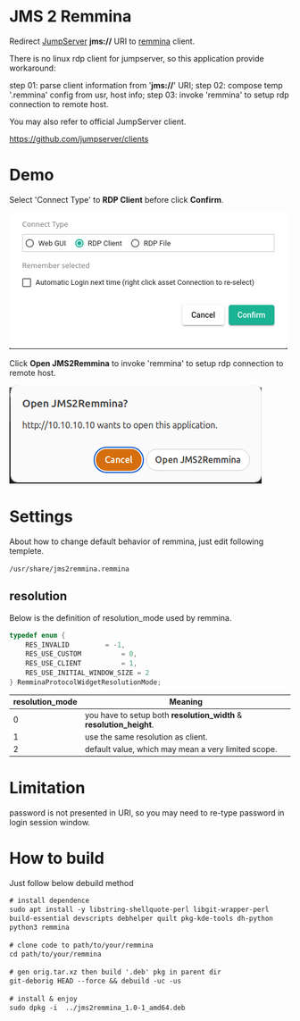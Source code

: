 # JMS 2 Remmina

Redirect [JumpServer](https://github.com/jumpserver/jumpserver)   **jms://** URI to [remmina](https://gitlab.com/Remmina/Remmina) client.

There is no linux rdp client for jumpserver, so this application provide workaround:

step 01: parse client information from '**jms://**' URI;
step 02: compose temp '.remmina' config from usr, host info;
step 03: invoke 'remmina' to setup rdp connection to remote host.



You may also refer to official JumpServer client.

https://github.com/jumpserver/clients



# Demo


Select 'Connect Type' to **RDP Client** before click **Confirm**.

![](img/select__RDP_Client__before__Confirm.png)

Click **Open JMS2Remmina** to invoke 'remmina' to setup rdp connection to remote host.

![](img/select__JMS2Remmina__to_start_up_remmina_for_rdp_connection.png)



# Settings

About how to change default behavior of remmina, just edit following templete.

 `/usr/share/jms2remmina.remmina`

## resolution

Below is the definition of resolution_mode used by remmina.

``` c
typedef enum {
    RES_INVALID         = -1, 
    RES_USE_CUSTOM          = 0,
    RES_USE_CLIENT          = 1,
    RES_USE_INITIAL_WINDOW_SIZE = 2 
} RemminaProtocolWidgetResolutionMode;
```

| resolution_mode | Meaning                                                      |
| --------------- | ------------------------------------------------------------ |
| 0               | you have to setup both **resolution_width** & **resolution_height**. |
| 1               | use the same resolution as client.                           |
| 2               | default value, which may mean a very limited scope.          |





# Limitation

password is not presented in URI, so you may need to re-type password in login session window.



# How to build

Just follow below debuild method

```shell
# install dependence
sudo apt install -y libstring-shellquote-perl libgit-wrapper-perl build-essential devscripts debhelper quilt pkg-kde-tools dh-python python3 remmina

# clone code to path/to/your/remmina
cd path/to/your/remmina

# gen orig.tar.xz then build '.deb' pkg in parent dir
git-deborig HEAD --force && debuild -uc -us

# install & enjoy
sudo dpkg -i  ../jms2remmina_1.0-1_amd64.deb
```
